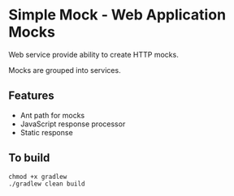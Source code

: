 # Simple Mock - Web Application Mocks

Web service provide ability to create HTTP mocks.

Mocks are grouped into services.

## Features
* Ant path for mocks
* JavaScript response processor
* Static response

## To build

```shell
chmod +x gradlew
./gradlew clean build
```
